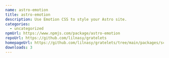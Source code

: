 ```yaml
---
name: astro-emotion
title: astro-emotion
description: Use Emotion CSS to style your Astro site.
categories:
  - uncategorized
npmUrl: https://www.npmjs.com/package/astro-emotion
repoUrl: https://github.com/lilnasy/gratelets
homepageUrl: https://github.com/lilnasy/gratelets/tree/main/packages/scope
downloads: 3
---
```

